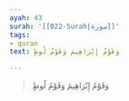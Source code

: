 ```yaml
---
ayah: 43
surah: '[[022-Surah|سورة]]'
tags:
- quran
text: وَقَوْمُ إِبْرَاهِيمَ وَقَوْمُ لُوطٍ

---
```

> وَقَوْمُ إِبْرَاهِيمَ وَقَوْمُ لُوطٍ
